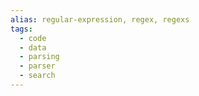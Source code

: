```yaml
---
alias: regular-expression, regex, regexs
tags:
  - code
  - data
  - parsing
  - parser
  - search
---
```


